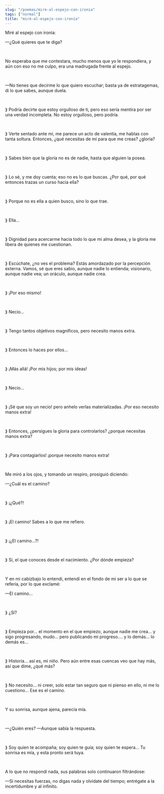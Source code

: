 ```yaml
---
slug: "/poemas/mire-al-espejo-con-ironia"
tags: ["normal"]
title: "miré-al-espejo-con-ironía"
---
```

Miré al espejo con ironía:

—¿Qué quieres que te diga?

&nbsp;

No esperaba que me contestara, mucho menos que yo le respondiera, y aún con eso no me culpo, era una madrugada frente al espejo.

&nbsp;

—No tienes que decirme lo que quiero escuchar; basta ya de estratagemas, di lo que sabes, aunque duela.

&nbsp;

⟫ Podría decirte que estoy orgulloso de ti, pero eso sería mentira por ser una verdad incompleta. No estoy orgulloso, pero podría.

&nbsp;

⟫ Verte sentado ante mí, me parece un acto de valentía, me hablas con tanta soltura. Entonces, ¿qué necesitas de mí para que me creas? ¿gloria?

&nbsp;

⟫ Sabes bien que la gloria no es de nadie, hasta que alguien la posea.

&nbsp;

⟫ Lo sé, y me doy cuenta; eso no es lo que buscas. ¿Por qué, por qué entonces trazas un curso hacia ella?

&nbsp;

⟫ Porque no es ella a quien busco, sino lo que trae.

&nbsp;

⟫ Ella...

&nbsp;

⟫ Dignidad para acercarme hacia todo lo que mi alma desea, y la gloria me libera de quienes me cuestionan.

&nbsp;

⟫ Escúchate, ¿no ves el problema? Estás amordazado por la percepción externa. Vamos, sé que eres sabio, aunque nadie lo entienda; visionario, aunque nadie vea; un oráculo, aunque nadie crea.

&nbsp;

⟫ ¡Por eso mismo!

&nbsp;

⟫ Necio...

&nbsp;

⟫ Tengo tantos objetivos magníficos, pero necesito manos extra.

&nbsp;

⟫ Entonces lo haces por ellos...

&nbsp;

⟫ ¡Más allá! ¡Por mis hijos; por mis ideas!

&nbsp;

⟫ Necio...

&nbsp;

⟫ ¡Sé que soy un necio! pero anhelo verlas materializadas. ¡Por eso necesito manos extra!

&nbsp;

⟫ Entonces, ¿persigues la gloria para controlarlos? ¿porque necesitas manos extra?

&nbsp;

⟫ ¡Para contagiarlos! ¡porque necesito manos extra!

&nbsp;

Me miró a los ojos, y tomando un respiro, prosiguió diciendo:

—¿Cuál es el camino?

&nbsp;

⟫ ¡¿Qué?!

&nbsp;

⟫ ¡El camino! Sabes a lo que me refiero.

&nbsp;

⟫ ¡¿El camino...?!

&nbsp;

⟫ Sí, el que conoces desde el nacimiento. ¿Por dónde empieza?

&nbsp;

Y en mi cabizbajo lo entendí, entendí en el fondo de mi ser a lo que se refería, por lo que exclamé:

—El camino...

&nbsp;

⟫ ¿Sí?

&nbsp;

⟫ Empieza por... el momento en el que empiezo, aunque nadie me crea... y sigo progresando, mudo... pero publicando mi progreso.... y lo demás... lo demás es...

&nbsp;

⟫ Historia... así es, mi niño. Pero aún entre esas cuencas veo que hay más, así que dime, ¿qué más?

&nbsp;

⟫ No necesito... ni creer, solo estar tan seguro que ni pienso en ello, ni me lo cuestiono... Ese es el camino.

&nbsp;

Y su sonrisa, aunque ajena, parecía mía.

&nbsp;

—¿Quién eres? —Aunque sabía la respuesta.

&nbsp;

⟫ Soy quien te acompaña; soy quien te guía; soy quien te espera... Tu sonrisa es mía, y esta pronto será tuya.

&nbsp;

A lo que no respondí nada, sus palabras solo continuaron filtrándose:

—Si necesitas fuerzas, no digas nada y olvídate del tiempo; entrégate a la incertidumbre y al infinito.